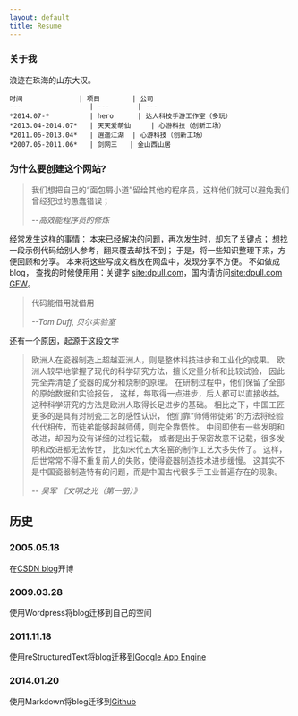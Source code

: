 ```yaml
---
layout: default
title: Resume
---
```


### 关于我 ###

浪迹在珠海的山东大汉。

	时间 				| 项目 		| 公司
	---  				| --- 		| ---
	*2014.07-* 			| hero 	    | 达人科技手游工作室（多玩）
	*2013.04-2014.07* 	| 天天爱萌仙 	| 心游科技（创新工场）
	*2011.06-2013.04* 	| 逍遥江湖 	| 心游科技（创新工场）
	*2007.05-2011.06* 	| 剑网三 	| 金山西山居

### 为什么要创建这个网站? ###

> 我们想把自己的“面包屑小道”留给其他的程序员，这样他们就可以避免我们曾经犯过的愚蠢错误；
> 
> *--高效能程序员的修炼*

经常发生这样的事情：
本来已经解决的问题，再次发生时，却忘了关键点；
想找一段示例代码给别人参考，翻来覆去却找不到；
于是，将一些知识整理下来，方便回顾和分享。
本来将这些写成文档放在网盘中，发现分享不方便。
不如做成blog，
查找的时候使用用：关键字 [site:dpull.com]，国内请访问[site:dpull.com GFW]。

> 代码能借用就借用 
> 
> *--Tom Duff, 贝尔实验室*

还有一个原因，起源于这段文字

> 欧洲人在瓷器制造上超越亚洲人，则是整体科技进步和工业化的成果。
> 欧洲人较早地掌握了现代的科学研究方法，擅长定量分析和比较试验，
> 因此完全弄清楚了瓷器的成分和烧制的原理。
> 在研制过程中，他们保留了全部的原始数据和实验报告，
> 这样，每取得一点进步，后人都可以直接收益。
> 这种科学研究的方法是欧洲人取得长足进步的基础。
> 相比之下，中国工匠更多的是具有对制瓷工艺的感性认识，
> 他们靠“师傅带徒弟”的方法将经验代代相传，而徒弟能够超越师傅，则完全靠悟性。
> 中间即使有一些发明和改进，却因为没有详细的过程记载，
> 或者是出于保密故意不记载，很多发明和改进都无法传世，
> 比如宋代五大名窑的制作工艺大多失传了。
> 这样，后世常常不得不重复前人的失败，使得瓷器制造技术进步缓慢。
> 这其实不是中国瓷器制造特有的问题，而是中国古代很多手工业普遍存在的现象。
> 
> *-- 吴军 《文明之光（第一册）》*


## 历史 ##
### 2005.05.18 ###
在[CSDN blog]开博

### 2009.03.28 ###
使用Wordpress将blog迁移到自己的空间

### 2011.11.18 ###
使用reStructuredText将blog迁移到[Google App Engine]

### 2014.01.20 ###
使用Markdown将blog迁移到[Github]

[CSDN blog]: http://blog.csdn.net/
[Google App Engine]: https://appengine.google.com
[Github]: https://github.com/
[site:dpull.com]: http://www.google.com/search?q=site%3Adpull.com
[site:dpull.com GFW]: http://84.15.64.35/#q=site:dpull.com